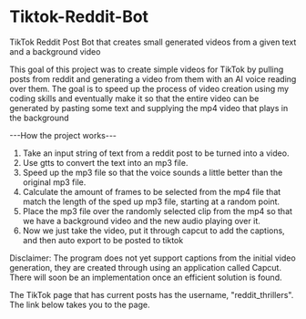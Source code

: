 # Tiktok-Reddit-Bot
TikTok Reddit Post Bot that creates small generated videos from a given text and a background video


This goal of this project was to create simple videos for TikTok by pulling posts from reddit and generating a video from them with an AI voice reading over them. The goal is to speed up the process of video creation using my coding skills and eventually make it so that the entire video can be generated by pasting some text and supplying the mp4 video that plays in the background

---How the project works---

1. Take an input string of text from a reddit post to be turned into a video.
2. Use gtts to convert the text into an mp3 file.
3. Speed up the mp3 file so that the voice sounds a little better than the original mp3 file.
4. Calculate the amount of frames to be selected from the mp4 file that match the length of the sped up mp3 file, starting at a random point.
5. Place the mp3 file over the randomly selected clip from the mp4 so that we have a background video and the new audio playing over it.
6. Now we just take the video, put it through capcut to add the captions, and then auto export to be posted to tiktok

Disclaimer: The program does not yet support captions from the initial video generation, they are created through using an application called Capcut. There will soon be an implementation once an efficient solution is found.


The TikTok page that has current posts has the username, "reddit_thrillers". The link below takes you to the page.
